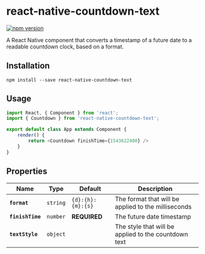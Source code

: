 # react-native-countdown-text

[![npm version](https://badge.fury.io/js/react-native-countdown-text.svg)](https://badge.fury.io/js/react-native-countdown-text)

A React Native component that converts a timestamp of a future date to a readable countdown clock, based on a format.

## Installation

```
npm install --save react-native-countdown-text
```

## Usage

```js
import React, { Component } from 'react';
import { Countdown } from 'react-native-countdown-text';

export default class App extends Component {
    render() {
        return <Countdown finishTime={1543622400} />
    }
}
```

## Properties

| Name | Type | Default | Description |
|---|---|---|---|
|**`format`**|`string`| `{d}:{h}:{m}:{s}` |The format that will be applied to the milliseconds|
|**`finishTime`**|`number`| **REQUIRED** |The future date timestamp|
|**`textStyle`**|`object`||The style that will be applied to the countdown text|
